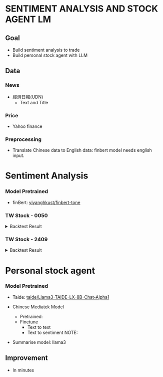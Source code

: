 # SENTIMENT ANALYSIS AND STOCK AGENT LM
## Goal
- Build sentiment analysis to trade
- Build personal stock agent with LLM
## Data
### News
- 經濟日報(UDN)
    - Text and Title
### Price
- Yahoo finance
### Preprocessing
- Translate Chinese data to English data: finbert model needs english input.


# Sentiment Analysis
### Model Pretrained
- finBert: [yiyanghkust/finbert-tone](https://huggingface.co/yiyanghkust/finbert-tone)

### TW Stock - 0050
<details> 
<summary>Backtest Result</summary>

- Data size: 
- From pretrained model
![alt text](finbert-backtest-result/0050-pretrain.png)
- Finetune with 0050 related news data (news keyword: ETF)
![alt text](finbert-backtest-result/0050-finetune.png)
</details>


### TW Stock - 2409
<details> 
<summary>Backtest Result</summary>

- Data size: 
- From pretrained model
![alt text](finbert-backtest-result/2409-pretrain.png)
- Finetune with 2409 related news data
![alt text](finbert-backtest-result/2409-finetune.png)
- Finetune with 2049 related and ETF news data
![alt text](finbert-backtest-result/2409-finetune-multidata.png)
</details>



# Personal stock agent
### Model Pretrained
- Taide: [taide/Llama3-TAIDE-LX-8B-Chat-Alpha1](https://huggingface.co/taide/Llama3-TAIDE-LX-8B-Chat-Alpha1)

- Chinese Mediatek Model
    - Pretrained:
    - Finetune
        - Text to text
        - Text to sentiment
NOTE:
- Summarise model: llama3

## Improvement
- In minutes
